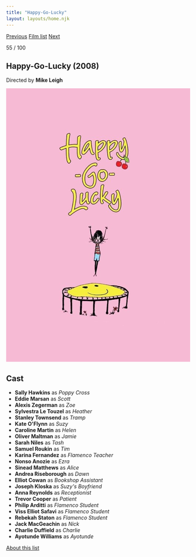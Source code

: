 ```yaml
---
title: "Happy-Go-Lucky"
layout: layouts/home.njk
---
```


<nav class="films">
  <a class="prev" href="../in-bruges">Previous</a>
  <a href="../">Film list</a>
  <a class="next" href="../district-9">Next</a>
</nav>

<p>55 / 100</p>

<article class="film">
  <h1>Happy-Go-Lucky (2008)</h1>

  <p class="director">
    Directed by <strong>Mike Leigh</strong>
  </p>

  <img src="../films/posters/happygolucky.jpg" alt="">

  <h2>
    Cast
  </h2>
  <ul>
    <li><strong>Sally Hawkins</strong> as <em>Poppy Cross</em></li>
<li><strong>Eddie Marsan</strong> as <em>Scott</em></li>
<li><strong>Alexis Zegerman</strong> as <em>Zoe</em></li>
<li><strong>Sylvestra Le Touzel</strong> as <em>Heather</em></li>
<li><strong>Stanley Townsend</strong> as <em>Tramp</em></li>
<li><strong>Kate O'Flynn</strong> as <em>Suzy</em></li>
<li><strong>Caroline Martin</strong> as <em>Helen</em></li>
<li><strong>Oliver Maltman</strong> as <em>Jamie</em></li>
<li><strong>Sarah Niles</strong> as <em>Tash</em></li>
<li><strong>Samuel Roukin</strong> as <em>Tim</em></li>
<li><strong>Karina Fernandez</strong> as <em>Flamenco Teacher</em></li>
<li><strong>Nonso Anozie</strong> as <em>Ezra</em></li>
<li><strong>Sinead Matthews</strong> as <em>Alice</em></li>
<li><strong>Andrea Riseborough</strong> as <em>Dawn</em></li>
<li><strong>Elliot Cowan</strong> as <em>Bookshop Assistant</em></li>
<li><strong>Joseph Kloska</strong> as <em>Suzy's Boyfriend</em></li>
<li><strong>Anna Reynolds</strong> as <em>Receptionist</em></li>
<li><strong>Trevor Cooper</strong> as <em>Patient</em></li>
<li><strong>Philip Arditti</strong> as <em>Flamenco Student</em></li>
<li><strong>Viss Elliot Safavi</strong> as <em>Flamenco Student</em></li>
<li><strong>Rebekah Staton</strong> as <em>Flamenco Student</em></li>
<li><strong>Jack MacGeachin</strong> as <em>Nick</em></li>
<li><strong>Charlie Duffield</strong> as <em>Charlie</em></li>
<li><strong>Ayotunde Williams</strong> as <em>Ayotunde</em></li>
  </ul>
</article>
<footer>
  <a href="../about">About this list</a>
</footer>
